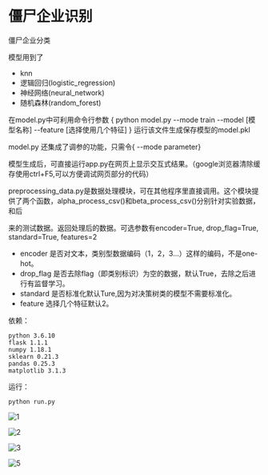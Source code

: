 # 僵尸企业识别
僵尸企业分类

模型用到了
- knn
- 逻辑回归(logistic_regression)
- 神经网络(neural_network)
- 随机森林(random_forest)

在model.py中可利用命令行参数 { python model.py --mode train --model [模型名称] --feature [选择使用几个特征] } 运行该文件生成保存模型的model.pkl

model.py 还集成了调参的功能，只需令{ --mode parameter}

模型生成后，可直接运行app.py在网页上显示交互式结果。（google浏览器清除缓存使用ctrl+F5,可以方便调试网页部分的代码）

preprocessing_data.py是数据处理模块，可在其他程序里直接调用。这个模块提供了两个函数，alpha_process_csv()和beta_process_csv()分别针对实验数据，和后

来的测试数据。返回处理后的数据。可选参数有encoder=True, drop_flag=True, standard=True, features=2

- encoder 是否对文本，类别型数据编码（1，2，3...）这样的编码，不是one-hot。
- drop_flag 是否去除flag（即类别标识）为空的数据，默认True，去除之后进行有监督学习。
- standard 是否标准化默认Ture,因为对决策树类的模型不需要标准化。
- feature 选择几个特征默认2。



依赖：

```
python 3.6.10
flask 1.1.1
numpy 1.18.1
sklearn 0.21.3
pandas 0.25.3
matplotlib 3.1.3
```

运行：

```
python run.py
```



![1](https://cdn.jsdelivr.net/gh/HongdaChen/image-home@master/20210612/1.59tt87q5y880.png) 


![2](https://cdn.jsdelivr.net/gh/HongdaChen/image-home@master/20210612/2.4tdy0ey06co0.png)


![3](https://cdn.jsdelivr.net/gh/HongdaChen/image-home@master/20210612/3.2qy8vyx4yg80.png)

![5](https://cdn.jsdelivr.net/gh/HongdaChen/image-home@master/20210612/5.3v5gy6rttkm0.png)






